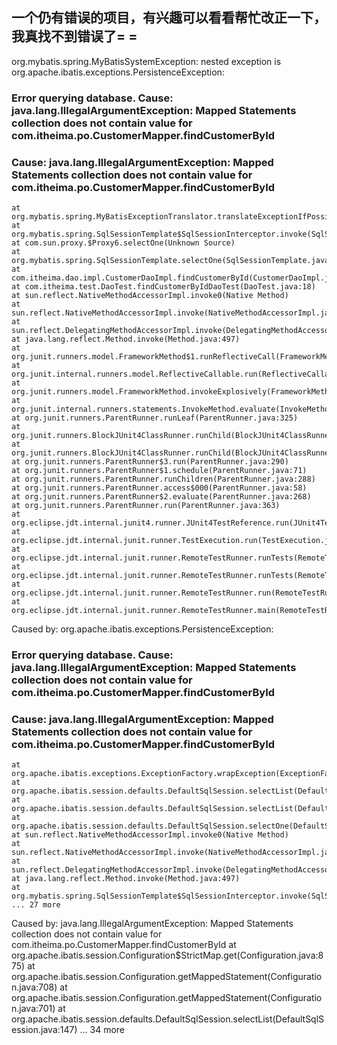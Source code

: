 ## 一个仍有错误的项目，有兴趣可以看看帮忙改正一下，我真找不到错误了= =

org.mybatis.spring.MyBatisSystemException: nested exception is org.apache.ibatis.exceptions.PersistenceException: 
### Error querying database.  Cause: java.lang.IllegalArgumentException: Mapped Statements collection does not contain value for com.itheima.po.CustomerMapper.findCustomerById
### Cause: java.lang.IllegalArgumentException: Mapped Statements collection does not contain value for com.itheima.po.CustomerMapper.findCustomerById
	at org.mybatis.spring.MyBatisExceptionTranslator.translateExceptionIfPossible(MyBatisExceptionTranslator.java:77)
	at org.mybatis.spring.SqlSessionTemplate$SqlSessionInterceptor.invoke(SqlSessionTemplate.java:446)
	at com.sun.proxy.$Proxy6.selectOne(Unknown Source)
	at org.mybatis.spring.SqlSessionTemplate.selectOne(SqlSessionTemplate.java:166)
	at com.itheima.dao.impl.CustomerDaoImpl.findCustomerById(CustomerDaoImpl.java:9)
	at com.itheima.test.DaoTest.findCustomerByIdDaoTest(DaoTest.java:18)
	at sun.reflect.NativeMethodAccessorImpl.invoke0(Native Method)
	at sun.reflect.NativeMethodAccessorImpl.invoke(NativeMethodAccessorImpl.java:62)
	at sun.reflect.DelegatingMethodAccessorImpl.invoke(DelegatingMethodAccessorImpl.java:43)
	at java.lang.reflect.Method.invoke(Method.java:497)
	at org.junit.runners.model.FrameworkMethod$1.runReflectiveCall(FrameworkMethod.java:50)
	at org.junit.internal.runners.model.ReflectiveCallable.run(ReflectiveCallable.java:12)
	at org.junit.runners.model.FrameworkMethod.invokeExplosively(FrameworkMethod.java:47)
	at org.junit.internal.runners.statements.InvokeMethod.evaluate(InvokeMethod.java:17)
	at org.junit.runners.ParentRunner.runLeaf(ParentRunner.java:325)
	at org.junit.runners.BlockJUnit4ClassRunner.runChild(BlockJUnit4ClassRunner.java:78)
	at org.junit.runners.BlockJUnit4ClassRunner.runChild(BlockJUnit4ClassRunner.java:57)
	at org.junit.runners.ParentRunner$3.run(ParentRunner.java:290)
	at org.junit.runners.ParentRunner$1.schedule(ParentRunner.java:71)
	at org.junit.runners.ParentRunner.runChildren(ParentRunner.java:288)
	at org.junit.runners.ParentRunner.access$000(ParentRunner.java:58)
	at org.junit.runners.ParentRunner$2.evaluate(ParentRunner.java:268)
	at org.junit.runners.ParentRunner.run(ParentRunner.java:363)
	at org.eclipse.jdt.internal.junit4.runner.JUnit4TestReference.run(JUnit4TestReference.java:86)
	at org.eclipse.jdt.internal.junit.runner.TestExecution.run(TestExecution.java:38)
	at org.eclipse.jdt.internal.junit.runner.RemoteTestRunner.runTests(RemoteTestRunner.java:459)
	at org.eclipse.jdt.internal.junit.runner.RemoteTestRunner.runTests(RemoteTestRunner.java:678)
	at org.eclipse.jdt.internal.junit.runner.RemoteTestRunner.run(RemoteTestRunner.java:382)
	at org.eclipse.jdt.internal.junit.runner.RemoteTestRunner.main(RemoteTestRunner.java:192)
Caused by: org.apache.ibatis.exceptions.PersistenceException: 
### Error querying database.  Cause: java.lang.IllegalArgumentException: Mapped Statements collection does not contain value for com.itheima.po.CustomerMapper.findCustomerById
### Cause: java.lang.IllegalArgumentException: Mapped Statements collection does not contain value for com.itheima.po.CustomerMapper.findCustomerById
	at org.apache.ibatis.exceptions.ExceptionFactory.wrapException(ExceptionFactory.java:30)
	at org.apache.ibatis.session.defaults.DefaultSqlSession.selectList(DefaultSqlSession.java:150)
	at org.apache.ibatis.session.defaults.DefaultSqlSession.selectList(DefaultSqlSession.java:141)
	at org.apache.ibatis.session.defaults.DefaultSqlSession.selectOne(DefaultSqlSession.java:77)
	at sun.reflect.NativeMethodAccessorImpl.invoke0(Native Method)
	at sun.reflect.NativeMethodAccessorImpl.invoke(NativeMethodAccessorImpl.java:62)
	at sun.reflect.DelegatingMethodAccessorImpl.invoke(DelegatingMethodAccessorImpl.java:43)
	at java.lang.reflect.Method.invoke(Method.java:497)
	at org.mybatis.spring.SqlSessionTemplate$SqlSessionInterceptor.invoke(SqlSessionTemplate.java:433)
	... 27 more
Caused by: java.lang.IllegalArgumentException: Mapped Statements collection does not contain value for com.itheima.po.CustomerMapper.findCustomerById
	at org.apache.ibatis.session.Configuration$StrictMap.get(Configuration.java:875)
	at org.apache.ibatis.session.Configuration.getMappedStatement(Configuration.java:708)
	at org.apache.ibatis.session.Configuration.getMappedStatement(Configuration.java:701)
	at org.apache.ibatis.session.defaults.DefaultSqlSession.selectList(DefaultSqlSession.java:147)
	... 34 more

